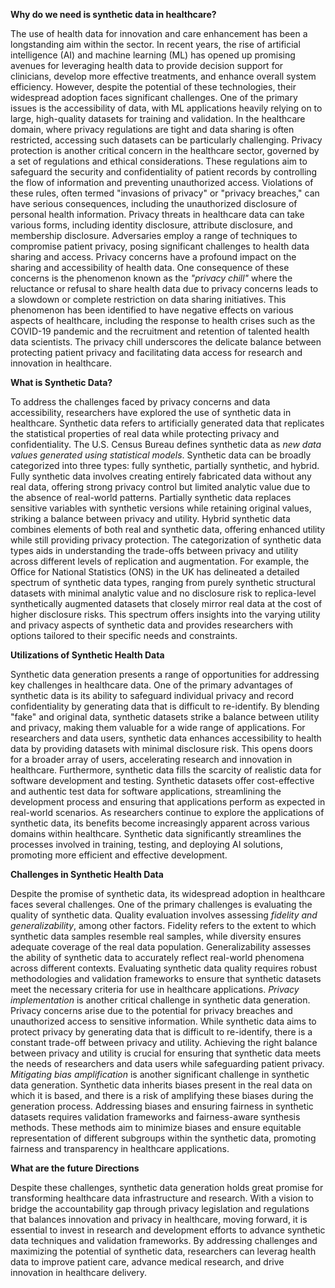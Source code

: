 **Why do we need is synthetic data in healthcare?**

The use of health data for innovation and care enhancement has been a longstanding aim within the sector. In recent years, the rise of artificial intelligence (AI) and machine learning (ML) has opened up promising avenues for leveraging health data to provide decision support for clinicians, develop more effective treatments, and enhance overall system efficiency. However, despite the potential of these technologies, their widespread adoption faces significant challenges. One of the primary issues is the accessibility of data, with ML applications heavily relying on to large, high-quality datasets for training and validation. In the healthcare domain, where privacy regulations are tight and data sharing is often restricted, accessing such datasets can be particularly challenging. Privacy protection is another critical concern in the healthcare sector, governed by a set of regulations and ethical considerations. These regulations aim to safeguard the security and confidentiality of patient records by controlling the flow of information and preventing unauthorized access. Violations of these rules, often termed "invasions of privacy" or "privacy breaches," can have serious consequences, including the unauthorized disclosure of personal health information. Privacy threats in healthcare data can take various forms, including identity disclosure, attribute disclosure, and membership disclosure. Adversaries employ a range of techniques to compromise patient privacy, posing significant challenges to health data sharing and access. Privacy concerns have a profound impact on the sharing and accessibility of health data. One consequence of these concerns is the phenomenon known as the _"privacy chill"_ where the reluctance or refusal to share health data due to privacy concerns leads to a slowdown or complete restriction on data sharing initiatives. This phenomenon has been identified to have negative effects on various aspects of healthcare, including the response to health crises such as the COVID-19 pandemic and the recruitment and retention of talented health data scientists. The privacy chill underscores the delicate balance between protecting patient privacy and facilitating data access for research and innovation in healthcare.

**What is Synthetic Data?**

To address the challenges faced by privacy concerns and data accessibility, researchers have explored the use of synthetic data in healthcare. Synthetic data refers to artificially generated data that replicates the statistical properties of real data while protecting privacy and confidentiality. The U.S. Census Bureau defines synthetic data as _new data values generated using statistical models_. Synthetic data can be broadly categorized into three types: fully synthetic, partially synthetic, and hybrid. Fully synthetic data involves creating entirely fabricated data without any real data, offering strong privacy control but limited analytic value due to the absence of real-world patterns. Partially synthetic data replaces sensitive variables with synthetic versions while retaining original values, striking a balance between privacy and utility. Hybrid synthetic data combines elements of both real and synthetic data, offering enhanced utility while still providing privacy protection. The categorization of synthetic data types aids in understanding the trade-offs between privacy and utility across different levels of replication and augmentation. For example, the Office for National Statistics (ONS) in the UK has delineated a detailed spectrum of synthetic data types, ranging from purely synthetic structural datasets with minimal analytic value and no disclosure risk to replica-level synthetically augmented datasets that closely mirror real data at the cost of higher disclosure risks. This spectrum offers insights into the varying utility and privacy aspects of synthetic data and provides researchers with options tailored to their specific needs and constraints.

**Utilizations of Synthetic Health Data**

Synthetic data generation presents a range of opportunities for addressing key challenges in healthcare data. One of the primary advantages of synthetic data is its ability to safeguard individual privacy and record confidentiality by generating data that is difficult to re-identify. By blending "fake" and original data, synthetic datasets strike a balance between utility and privacy, making them valuable for a wide range of applications. For researchers and data users, synthetic data enhances accessibility to health data by providing datasets with minimal disclosure risk. This opens doors for a broader array of users, accelerating research and innovation in healthcare. Furthermore, synthetic data fills the scarcity of realistic data for software development and testing. Synthetic datasets offer cost-effective and authentic test data for software applications, streamlining the development process and ensuring that applications perform as expected in real-world scenarios. As researchers continue to explore the applications of synthetic data, its benefits become increasingly apparent across various domains within healthcare. Synthetic data significantly streamlines the processes involved in training, testing, and deploying AI solutions, promoting more efficient and effective development.

**Challenges in Synthetic Health Data**

Despite the promise of synthetic data, its widespread adoption in healthcare faces several challenges. One of the primary challenges is evaluating the quality of synthetic data. Quality evaluation involves assessing _fidelity and generalizability_, among other factors. Fidelity refers to the extent to which synthetic data samples resemble real samples, while diversity ensures adequate coverage of the real data population. Generalizability assesses the ability of synthetic data to accurately reflect real-world phenomena across different contexts. Evaluating synthetic data quality requires robust methodologies and validation frameworks to ensure that synthetic datasets meet the necessary criteria for use in healthcare applications. _Privacy implementation_ is another critical challenge in synthetic data generation. Privacy concerns arise due to the potential for privacy breaches and unauthorized access to sensitive information. While synthetic data aims to protect privacy by generating data that is difficult to re-identify, there is a constant trade-off between privacy and utility. Achieving the right balance between privacy and utility is crucial for ensuring that synthetic data meets the needs of researchers and data users while safeguarding patient privacy. _Mitigating bias amplification_ is another significant challenge in synthetic data generation. Synthetic data inherits biases present in the real data on which it is based, and there is a risk of amplifying these biases during the generation process. Addressing biases and ensuring fairness in synthetic datasets requires validation frameworks and fairness-aware synthesis methods. These methods aim to minimize biases and ensure equitable representation of different subgroups within the synthetic data, promoting fairness and transparency in healthcare applications.

**What are the future Directions**

Despite these challenges, synthetic data generation holds great promise for transforming healthcare data infrastructure and research. With a vision to bridge the accountability gap through privacy legislation and regulations that balances innovation and privacy in healthcare, moving forward, it is essential to invest in research and development efforts to advance synthetic data techniques and validation frameworks. By addressing challenges and maximizing the potential of synthetic data, researchers can leverag health data to improve patient care, advance medical research, and drive innovation in healthcare delivery.
